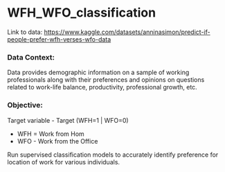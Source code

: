 # WFH_WFO_classification

Link to data: https://www.kaggle.com/datasets/anninasimon/predict-if-people-prefer-wfh-verses-wfo-data

### Data Context:
Data provides demographic information on a sample of working professionals along with their preferences and opinions on questions related to work-life balance, productivity, professional growth, etc.

### Objective:
Target variable - Target (WFH=1 | WFO=0)
- WFH = Work from Hom
- WFO - Work from the Office

Run supervised classification models to accurately identify preference for location of work for various individuals.
